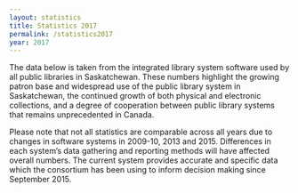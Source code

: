 ```yaml
---
layout: statistics
title: Statistics 2017
permalink: /statistics2017
year: 2017
---
```

The data below is taken from the integrated library system software used by all public libraries in Saskatchewan. These numbers highlight the growing patron base and widespread use of the public library system in Saskatchewan, the continued growth of both physical and electronic collections, and a degree of cooperation between public library systems that remains unprecedented in Canada. 

Please note that not all statistics are comparable across all years due to changes in software systems in 2009-10, 2013 and 2015. Differences in each system’s data gathering and reporting methods will have affected overall numbers. The current system provides accurate and specific data which the consortium has been using to inform decision making since September 2015.